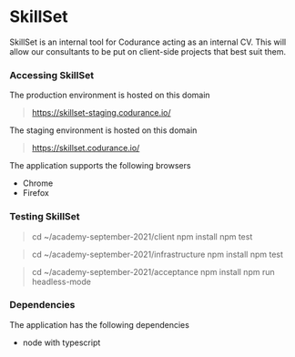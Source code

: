 SkillSet
========

SkillSet is an internal tool for Codurance acting as an internal CV. This will allow our consultants to be put on client-side projects that best suit them.

### Accessing SkillSet

The production environment is hosted on this domain

>https://skillset-staging.codurance.io/

The staging environment is hosted on this domain

>https://skillset.codurance.io/

The application supports the following browsers

- Chrome
- Firefox

### Testing SkillSet

>cd ~/academy-september-2021/client
>npm install
>npm test

>cd ~/academy-september-2021/infrastructure
>npm install
>npm test

>cd ~/academy-september-2021/acceptance
>npm install
>npm run headless-mode

### Dependencies

The application has the following dependencies

- node with typescript
